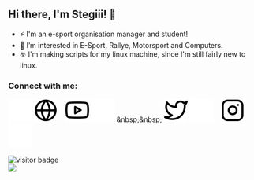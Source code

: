 ## Hi there, I'm Stegiii! 👋 


- ⚡ I'm an e-sport organisation manager and student!
- 👀 I’m interested in E-Sport, Rallye, Motorsport and Computers.
- ☣️ I'm making scripts for my linux machine, since I'm still fairly new to linux.

### Connect with me:

[![website](./img/globe-dark.svg)](https://www.stegiii.eu#gh-dark-mode-only)
[![website](./img/globe-light.svg)](https://www.stegiii.eu#gh-light-mode-only)
&nbsp;&nbsp;
[![website](./img/youtube-light.svg)](https://www.youtube.com/channel/UCHZWo4BpvxiU23qanmZFkHQ#gh-light-mode-only)
[![website](./img/youtube-dark.svg)]([https://youtube.com/codestackr](https://www.youtube.com/channel/UCHZWo4BpvxiU23qanmZFkHQ)#gh-dark-mode-only)
&nbsp;&nbsp;
[![website](./img/twitter-light.svg)](https://twitter.com/jsStegiii#gh-light-mode-only)
[![website](./img/twitter-dark.svg)](https://twitter.com/jsStegiii#gh-dark-mode-only)
&nbsp;&nbsp;
[![website](./img/instagram-light.svg)](https://instagram.com/johnnystegi#gh-light-mode-only)
[![website](./img/instagram-dark.svg)](https://instagram.com/johnnystegi#gh-dark-mode-only)

![visitor badge](https://visitor-badge.glitch.me/badge?page_id=stegiii.visitor-badge&left_text=My%20Page%20Visitors) 
<br>
<img height="180em" src="https://github-readme-stats.vercel.app/api?username=Stegiii&show_icons=true&hide_border=true&&count_private=true&include_all_commits=true" />

[website]: https://stegiii.eu
[twitter]: https://twitter.com/jsStegiii
[youtube]: https://www.youtube.com/channel/UCHZWo4BpvxiU23qanmZFkHQ
[instagram]: https://instagram.com/johnnystegi

